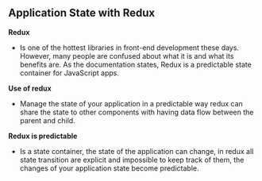 ## Application State with Redux

**Redux**
* Is one of the hottest libraries in front-end development these days. However, many people are confused about what it is and what its benefits are. As the documentation states, Redux is a predictable state container for JavaScript apps.

**Use of redux** 
- Manage the state of your application in a predictable way redux can share the state to other components with having data flow between the parent and child.

**Redux is predictable**
- Is a state container, the state of the application can change, in redux all state transition are explicit and impossible to keep track of them, the changes of your application state become predictable.
